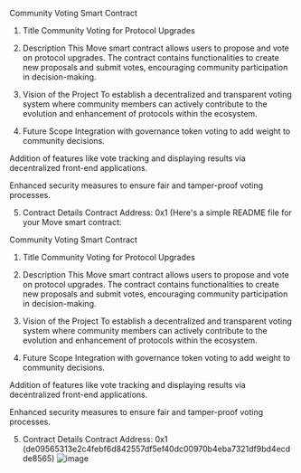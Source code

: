
Community Voting Smart Contract
1. Title
Community Voting for Protocol Upgrades

2. Description
This Move smart contract allows users to propose and vote on protocol upgrades. The contract contains functionalities to create new proposals and submit votes, encouraging community participation in decision-making.

3. Vision of the Project
To establish a decentralized and transparent voting system where community members can actively contribute to the evolution and enhancement of protocols within the ecosystem.

4. Future Scope
Integration with governance token voting to add weight to community decisions.

Addition of features like vote tracking and displaying results via decentralized front-end applications.

Enhanced security measures to ensure fair and tamper-proof voting processes.

5. Contract Details
Contract Address: 0x1 (Here's a simple README file for your Move smart contract:

Community Voting Smart Contract
1. Title
Community Voting for Protocol Upgrades

2. Description
This Move smart contract allows users to propose and vote on protocol upgrades. The contract contains functionalities to create new proposals and submit votes, encouraging community participation in decision-making.

3. Vision of the Project
To establish a decentralized and transparent voting system where community members can actively contribute to the evolution and enhancement of protocols within the ecosystem.

4. Future Scope
Integration with governance token voting to add weight to community decisions.

Addition of features like vote tracking and displaying results via decentralized front-end applications.

Enhanced security measures to ensure fair and tamper-proof voting processes.

5. Contract Details
Contract Address: 0x1 (de09565313e2c4febf6d842557df5ef40dc00970b4eba7321df9bd4ecdde8565) ![image](https://github.com/user-attachments/assets/a4df28c0-0f99-4415-83ac-6b6be1815695)
